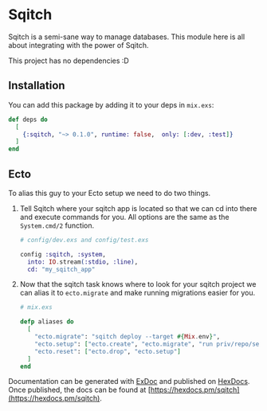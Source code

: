 # Sqitch

Sqitch is a semi-sane way to manage databases. This module here is all about
integrating with the power of Sqitch.

This project has no dependencies :D

## Installation

You can add this package by adding it to your deps in `mix.exs`:

```elixir
def deps do
  [
    {:sqitch, "~> 0.1.0", runtime: false,  only: [:dev, :test]}
  ]
end
```

## Ecto

To alias this guy to your Ecto setup we need to do two things.

1. Tell Sqitch where your sqitch app is located so that we can cd into there and
  execute commands for you. All options are the same as the `System.cmd/2`
  function.

    ```elixir
    # config/dev.exs and config/test.exs

    config :sqitch, :system,
      into: IO.stream(:stdio, :line),
      cd: "my_sqitch_app"
    ```

2. Now that the sqitch task knows where to look for your sqitch project we can
  alias it to `ecto.migrate` and make running migrations easier for you.

    ```elixir
    # mix.exs

    defp aliases do
      [
        "ecto.migrate": "sqitch deploy --target #{Mix.env}",
        "ecto.setup": ["ecto.create", "ecto.migrate", "run priv/repo/seeds.exs"],
        "ecto.reset": ["ecto.drop", "ecto.setup"]
      ]
    end
    ```

Documentation can be generated with [ExDoc](https://github.com/elixir-lang/ex_doc)
and published on [HexDocs](https://hexdocs.pm). Once published, the docs can
be found at [https://hexdocs.pm/sqitch](https://hexdocs.pm/sqitch).

